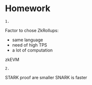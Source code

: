 # Homework

```
1.
```

Factor to chose ZkRollups:
* same language
* need of high TPS
* a lot of computation

zkEVM

```
2.
```

STARK proof are smaller
SNARK is faster